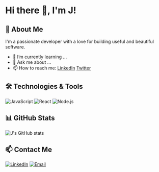 # Hi there 👋, I'm J!

## 🚀 About Me
I'm a passionate developer with a love for building useful and beautiful software.

- 🌱 I’m currently learning ...
- 💬 Ask me about ...
- 📫 How to reach me: [LinkedIn](https://www.linkedin.com/in/jatin-patil-31075b259/) [Twitter](https://x.com/jatinnvw)

## 🛠️ Technologies & Tools
![JavaScript](https://img.shields.io/badge/-JavaScript-black?style=flat-square&logo=javascript)
![React](https://img.shields.io/badge/-React-black?style=flat-square&logo=react)
![Node.js](https://img.shields.io/badge/-Node.js-black?style=flat-square&logo=node.js)
<!-- Add more as needed -->

## 📊 GitHub Stats
![J's GitHub stats](https://github-readme-stats.vercel.app/api?username=jatindevz&show_icons=true&hide_title=true)

## 📫 Contact Me
[![LinkedIn](https://img.shields.io/badge/-LinkedIn-blue?style=flat-square&logo=linkedin)](https://linkedin.com/in/yourprofile)
[![Email](https://img.shields.io/badge/-Email-black?style=flat-square&logo=gmail)](mailto:youremail@example.com)
